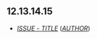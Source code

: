 ## 12.13.14.15
*  [_ISSUE_ - _TITLE_](/changelog/release-12-13-14-15/1977-12-10-a-full-change.md) ([_AUTHOR_](https://github.com/_GITHUB_))

